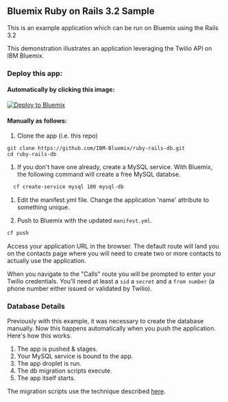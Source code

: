 ## Bluemix Ruby on Rails 3.2 Sample

This is an example application which can be run on Bluemix using the Rails 3.2

This demonstration illustrates an application leveraging the Twilio API on IBM Bluemix.

### Deploy this app:

####  Automatically by clicking this image: 

[![Deploy to Bluemix](https://bluemix.net/deploy/button.png)](https://bluemix.net/deploy)

#### Manually as follows:

1. Clone the app (i.e. this repo)

  ```
  git clone https://github.com/IBM-Bluemix/ruby-rails-db.git
  cd ruby-rails-db
  ```

1. If you don't have one already, create a MySQL service.  With Bluemix, the following command will create a free MySQL databse.

  ```bash
    cf create-service mysql 100 mysql-db
  ```

1. Edit the manifest.yml file.  Change the application 'name' attribute to something unique.

1. Push to Bluemix with the updated `manifest.yml`.

  ```bash
  cf push
  ```  

Access your application URL in the browser.  The default route will land you on the contacts page where you will need to create two or more contacts to actually use the application.
  
When you navigate to the "Calls" route you will be prompted to enter your Twilio credentials.  You'll need at least a `sid` a `secret` and a `from number` (a phone number either issued or validated by Twilio).

### Database Details

Previously with this example, it was necessary to create the database manually.  Now this happens automatically when you push the application.  Here's how this works.

1. The app is pushed & stages.
1. Your MySQL service is bound to the app.
1. The app droplet is run.
1. The db migration scripts execute.
1. The app itself starts.

The migration scripts use the technique described [here](http://zacharyflower.com/2013/08/12/getting-started-with-codeigniter-migrations/).


[MySQL client]:http://dev.mysql.com/doc/refman/5.6/en/mysql.html
